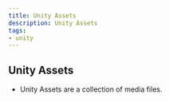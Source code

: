 ```yaml
---
title: Unity Assets
description: Unity Assets
tags:
- unity
---
```


## Unity Assets

- Unity Assets are a collection of media files.